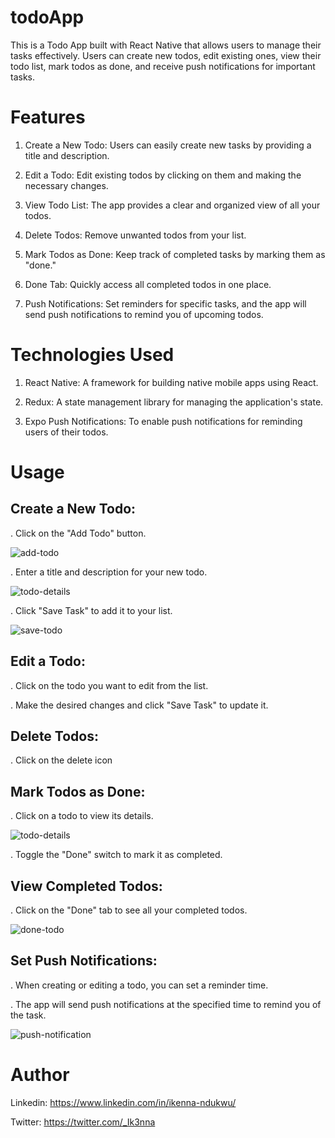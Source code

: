 #  todoApp
This is a Todo App built with React Native that allows users to manage their tasks effectively. Users can create new todos, edit existing ones, view their todo list, mark todos as done, and receive push notifications for important tasks.

#  Features

1.  Create a New Todo: Users can easily create new tasks by providing a title and description.

2.  Edit a Todo: Edit existing todos by clicking on them and making the necessary changes.

3.  View Todo List: The app provides a clear and organized view of all your todos.

4.  Delete Todos: Remove unwanted todos from your list.

5.  Mark Todos as Done: Keep track of completed tasks by marking them as "done."

6.  Done Tab: Quickly access all completed todos in one place.

7.  Push Notifications: Set reminders for specific tasks, and the app will send push notifications to remind you of upcoming todos.

#  Technologies Used

1.  React Native: A framework for building native mobile apps using React.

2.  Redux: A state management library for managing the application's state.

3.  Expo Push Notifications: To enable push notifications for reminding users of their todos.

#  Usage

##  Create a New Todo:

  .  Click on the "Add Todo" button.


  ![add-todo](https://github.com/Ik3nna/todoApp/assets/101594456/dbc77727-0e60-4865-a859-8de0f96d6a6e)

    
  .  Enter a title and description for your new todo.
  
  
  ![todo-details](https://github.com/Ik3nna/todoApp/assets/101594456/5490009c-f2ad-492e-87b5-ab48cc6273ef)

  
  .  Click "Save Task" to add it to your list.
  
  
  ![save-todo](https://github.com/Ik3nna/todoApp/assets/101594456/fa4ff29e-7413-4279-97b4-233ac684f054)

  
##  Edit a Todo:
   
  .  Click on the todo you want to edit from the list.
    
  .  Make the desired changes and click "Save Task" to update it.

  
##  Delete Todos:
   
  .  Click on the delete icon

  
##  Mark Todos as Done:

  .  Click on a todo to view its details.

    
  ![todo-details](https://github.com/Ik3nna/todoApp/assets/101594456/cc57a18a-dda5-49f6-bd7c-a92be7c7f721)

    
  .  Toggle the "Done" switch to mark it as completed.

  
##  View Completed Todos:
   
  .  Click on the "Done" tab to see all your completed todos.
  
  
  ![done-todo](https://github.com/Ik3nna/todoApp/assets/101594456/2469d9c2-b230-4a12-bd44-88bdadedaa8d)

  
##  Set Push Notifications:

  .  When creating or editing a todo, you can set a reminder time.
  
  .  The app will send push notifications at the specified time to remind you of the task.


  ![push-notification](https://github.com/Ik3nna/todoApp/assets/101594456/150d0a83-4ee3-4dfd-acbd-41c39703390e)

    
#  Author

Linkedin: https://www.linkedin.com/in/ikenna-ndukwu/

Twitter:  https://twitter.com/_Ik3nna


